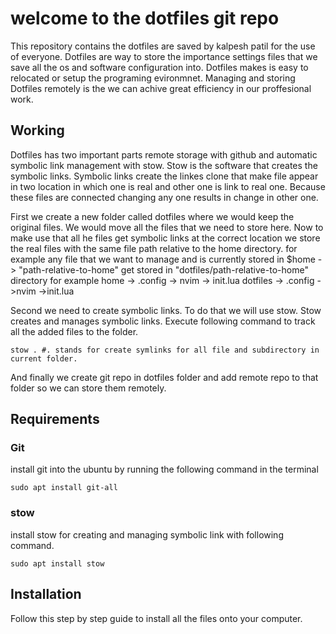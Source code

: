 # welcome to the dotfiles git repo 
This repository contains the dotfiles are saved by kalpesh patil for the use of everyone.
Dotfiles are way to store the importance settings files that we save all the os and software configuration into. Dotfiles makes is easy to relocated or setup the programing evironmnet.
Managing and storing Dotfiles remotely is the we can achive great efficiency in our proffesional work. 

## Working
Dotfiles has two important parts remote storage with github and automatic symbolic link management with stow. 
Stow is the software that creates the symbolic links. Symbolic links create the linkes clone that make file appear in two location in which one is real and other one is link to real one. Because these files are connected changing any one results in change in other one.

First we create a new folder called dotfiles where we would keep the original files. We would move all the files that we need to store here. Now to make use that all he files get symbolic links at the correct location we store the real files with the same file path relative to the home directory. 
for example any file that we want to manage and is currently  stored in $home -> "path-relative-to-home" get stored in "dotfiles/path-relative-to-home" directory 
for example 
    home -> .config -> nvim -> init.lua
    dotfiles -> .config ->nvim ->init.lua

Second we need to create symbolic links. To do that we will use stow. Stow creates and manages symbolic links. Execute following command to track all the added files to the folder.
```
stow . #. stands for create symlinks for all file and subdirectory in current folder. 
```
And finally we create git repo in dotfiles folder and add remote repo to that folder so we can store them remotely. 

## Requirements 

### Git 
install git into the ubuntu by running the following command in the terminal
```
sudo apt install git-all
```

### stow
install stow for creating and managing symbolic link with following command.  
```
sudo apt install stow
```


## Installation

Follow this step by step guide to install all the files onto your computer. 
